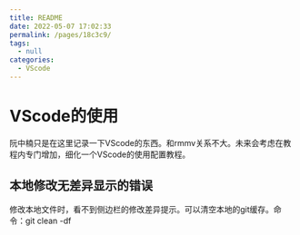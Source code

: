 ```yaml
---
title: README
date: 2022-05-07 17:02:33
permalink: /pages/18c3c9/
tags: 
  - null
categories: 
  - VScode
---
```



# VScode的使用
阮中楠只是在这里记录一下VScode的东西。和rmmv关系不大。未来会考虑在教程内专门增加，细化一个VScode的使用配置教程。


## 本地修改无差异显示的错误
修改本地文件时，看不到侧边栏的修改差异提示。可以清空本地的git缓存。命令：git clean -df

